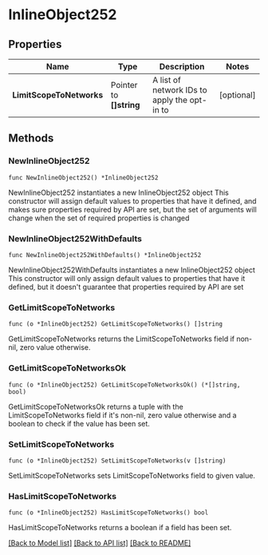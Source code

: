 # InlineObject252

## Properties

Name | Type | Description | Notes
------------ | ------------- | ------------- | -------------
**LimitScopeToNetworks** | Pointer to **[]string** | A list of network IDs to apply the opt-in to | [optional] 

## Methods

### NewInlineObject252

`func NewInlineObject252() *InlineObject252`

NewInlineObject252 instantiates a new InlineObject252 object
This constructor will assign default values to properties that have it defined,
and makes sure properties required by API are set, but the set of arguments
will change when the set of required properties is changed

### NewInlineObject252WithDefaults

`func NewInlineObject252WithDefaults() *InlineObject252`

NewInlineObject252WithDefaults instantiates a new InlineObject252 object
This constructor will only assign default values to properties that have it defined,
but it doesn't guarantee that properties required by API are set

### GetLimitScopeToNetworks

`func (o *InlineObject252) GetLimitScopeToNetworks() []string`

GetLimitScopeToNetworks returns the LimitScopeToNetworks field if non-nil, zero value otherwise.

### GetLimitScopeToNetworksOk

`func (o *InlineObject252) GetLimitScopeToNetworksOk() (*[]string, bool)`

GetLimitScopeToNetworksOk returns a tuple with the LimitScopeToNetworks field if it's non-nil, zero value otherwise
and a boolean to check if the value has been set.

### SetLimitScopeToNetworks

`func (o *InlineObject252) SetLimitScopeToNetworks(v []string)`

SetLimitScopeToNetworks sets LimitScopeToNetworks field to given value.

### HasLimitScopeToNetworks

`func (o *InlineObject252) HasLimitScopeToNetworks() bool`

HasLimitScopeToNetworks returns a boolean if a field has been set.


[[Back to Model list]](../README.md#documentation-for-models) [[Back to API list]](../README.md#documentation-for-api-endpoints) [[Back to README]](../README.md)


